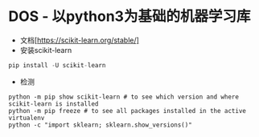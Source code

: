# DOS - 以python3为基础的机器学习库
- 文档[https://scikit-learn.org/stable/]
- 安装scikit-learn
```python
pip install -U scikit-learn
```
- 检测
```
python -m pip show scikit-learn # to see which version and where scikit-learn is installed
python -m pip freeze # to see all packages installed in the active virtualenv
python -c "import sklearn; sklearn.show_versions()"
```
